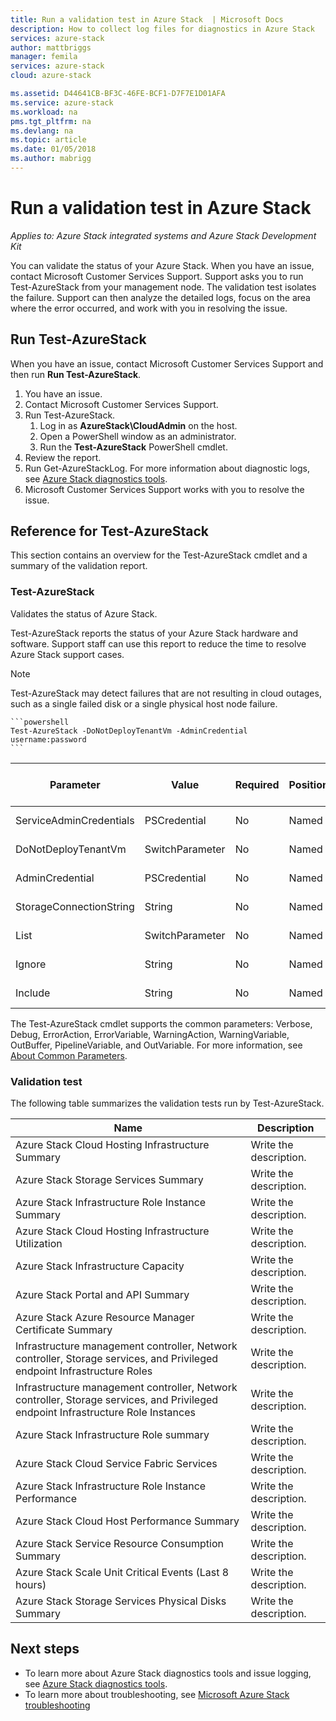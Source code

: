 ```yaml
---
title: Run a validation test in Azure Stack  | Microsoft Docs
description: How to collect log files for diagnostics in Azure Stack
services: azure-stack
author: mattbriggs
manager: femila
services: azure-stack
cloud: azure-stack

ms.assetid: D44641CB-BF3C-46FE-BCF1-D7F7E1D01AFA
ms.service: azure-stack
ms.workload: na
pms.tgt_pltfrm: na
ms.devlang: na
ms.topic: article
ms.date: 01/05/2018
ms.author: mabrigg
---
```

# Run a validation test in Azure Stack

*Applies to: Azure Stack integrated systems and Azure Stack Development Kit*
 
You can validate the status of your Azure Stack. When you have an issue, contact Microsoft Customer Services Support. Support asks you to run Test-AzureStack from your management node. The validation test isolates the failure. Support can then analyze the detailed logs, focus on the area where the error occurred, and work with you in resolving the issue.

## Run Test-AzureStack

When you have an issue, contact Microsoft Customer Services Support and then run **Run Test-AzureStack**.

1. You have an issue.
2. Contact Microsoft Customer Services Support.
3. Run Test-AzureStack.
    1. Log in as **AzureStack\CloudAdmin** on the host.
    2. Open a PowerShell window as an administrator.
    3. Run the **Test-AzureStack** PowerShell cmdlet.
4. Review the report.
5. Run Get-AzureStackLog. For more information about diagnostic logs, see [Azure Stack diagnostics tools](azure-stack-diagnostics.md).
6. Microsoft Customer Services Support works with you to resolve the issue.

## Reference for Test-AzureStack

This section contains an overview for the Test-AzureStack cmdlet and a summary of the validation report.

### Test-AzureStack

Validates the status of Azure Stack.

Test-AzureStack reports the status of your Azure Stack hardware and software. Support staff can use this  report to reduce the time to resolve Azure Stack support cases. 

> [!Note]  
> Test-AzureStack may detect failures that are not resulting in cloud outages, such as a single failed disk or a single physical host node failure.

    ```powershell  
    Test-AzureStack -DoNotDeployTenantVm -AdminCredential username:password
    ```

| Parameter               | Value           | Required | Position | Default | Accept pipeline input | Accept wildcard characters | Description    |
|-------------------------|-----------------|----------|----------|---------|-----------------------|----------------------------|----------------|
| ServiceAdminCredentials | PSCredential    | No       | Named    | NA      | FALSE                 | FALSE                      | Need to write. |
| DoNotDeployTenantVm     | SwitchParameter | No       | Named    | FALSE   | FALSE                 | FALSE                      | Need to write. |
| AdminCredential         | PSCredential    | No       | Named    | NA      | FALSE                 | FALSE                      | Need to write. |
| StorageConnectionString | String          | No       | Named    | NA      | FALSE                 | FALSE                      | Need to write. |
| List                    | SwitchParameter | No       | Named    | FALSE   | FALSE                 | FALSE                      | Need to write. |
| Ignore                  | String          | No       | Named    | NA      | FALSE                 | FALSE                      | Need to write. |
| Include                 | String          | No       | Named    | NA      | FALSE                 | FALSE                      | Need to write. |

The Test-AzureStack cmdlet supports the common parameters: Verbose, Debug, ErrorAction, ErrorVariable, WarningAction, WarningVariable, OutBuffer, PipelineVariable, and OutVariable. For more information, see [About Common Parameters](http://go.microsoft.com/fwlink/?LinkID=113216). 

### Validation test

The following table summarizes the validation tests run by Test-AzureStack.

| Name                                                                                                                              | Description           |
|-----------------------------------------------------------------------------------------------------------------------------------|-----------------------|
| Azure Stack Cloud Hosting Infrastructure Summary                                                                                  | Write the description. |
| Azure Stack Storage Services Summary                                                                                              | Write the description. |
| Azure Stack Infrastructure Role Instance Summary                                                                                  | Write the description. |
| Azure Stack Cloud Hosting Infrastructure Utilization                                                                              | Write the description. |
| Azure Stack Infrastructure Capacity                                                                                               | Write the description. |
| Azure Stack Portal and API Summary                                                                                                | Write the description. |
| Azure Stack Azure Resource Manager Certificate Summary                                                                                               | Write the description. |
| Infrastructure management controller, Network controller, Storage services, and Privileged endpoint Infrastructure Roles          | Write the description. |
| Infrastructure management controller, Network controller, Storage services, and Privileged endpoint Infrastructure Role Instances | Write the description. |
| Azure Stack Infrastructure Role summary                                                                                           | Write the description. |
| Azure Stack Cloud Service Fabric Services                                                                                         | Write the description. |
| Azure Stack Infrastructure Role Instance Performance                                                                              | Write the description. |
| Azure Stack Cloud Host Performance Summary                                                                                        | Write the description. |
| Azure Stack Service Resource Consumption Summary                                                                                  | Write the description. |
| Azure Stack Scale Unit Critical Events (Last 8 hours)                                                                             | Write the description. |
| Azure Stack Storage Services Physical Disks Summary                                                                               | Write the description. |

## Next steps

 - To learn more about Azure Stack diagnostics tools and issue logging, see [ Azure Stack diagnostics tools](azure-stack-diagnostics.md).
 - To learn more about troubleshooting, see [Microsoft Azure Stack troubleshooting](azure-stack-troubleshooting.md)